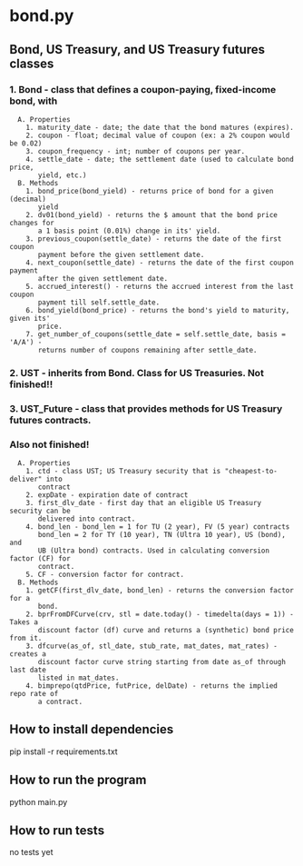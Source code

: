 # bond.py

## Bond, US Treasury, and US Treasury futures classes

### 1. Bond - class that defines a coupon-paying, fixed-income bond, with
      A. Properties
        1. maturity_date - date; the date that the bond matures (expires).
        2. coupon - float; decimal value of coupon (ex: a 2% coupon would be 0.02)
        3. coupon_frequency - int; number of coupons per year.
        4. settle_date - date; the settlement date (used to calculate bond price,
           yield, etc.)
      B. Methods
        1. bond_price(bond_yield) - returns price of bond for a given (decimal)
           yield
        2. dv01(bond_yield) - returns the $ amount that the bond price changes for
           a 1 basis point (0.01%) change in its' yield.
        3. previous_coupon(settle_date) - returns the date of the first coupon
           payment before the given settlement date.
        4. next_coupon(settle_date) - returns the date of the first coupon payment
           after the given settlement date.
        5. accrued_interest() - returns the accrued interest from the last coupon
           payment till self.settle_date.
        6. bond_yield(bond_price) - returns the bond's yield to maturity, given its'
           price.
        7. get_number_of_coupons(settle_date = self.settle_date, basis = 'A/A') -
           returns number of coupons remaining after settle_date.

### 2. UST - inherits from Bond. Class for US Treasuries. Not finished!!

### 3. UST_Future - class that provides methods for US Treasury futures contracts.
   ### Also not finished!
      A. Properties
        1. ctd - class UST; US Treasury security that is "cheapest-to-deliver" into
           contract
        2. expDate - expiration date of contract
        3. first_dlv_date - first day that an eligible US Treasury security can be
           delivered into contract.
        4. bond_len - bond_len = 1 for TU (2 year), FV (5 year) contracts
           bond_len = 2 for TY (10 year), TN (Ultra 10 year), US (bond), and
           UB (Ultra bond) contracts. Used in calculating conversion factor (CF) for
           contract.
        5. CF - conversion factor for contract.
      B. Methods
        1. getCF(first_dlv_date, bond_len) - returns the conversion factor for a
           bond.
        2. bprFromDFCurve(crv, stl = date.today() - timedelta(days = 1)) - Takes a
           discount factor (df) curve and returns a (synthetic) bond price from it.
        3. dfcurve(as_of, stl_date, stub_rate, mat_dates, mat_rates) - creates a
           discount factor curve string starting from date as_of through last date
           listed in mat_dates.
        4. bimprepo(qtdPrice, futPrice, delDate) - returns the implied repo rate of
           a contract.

## How to install dependencies
pip install -r requirements.txt

## How to run the program
python main.py

## How to run tests
no tests yet
